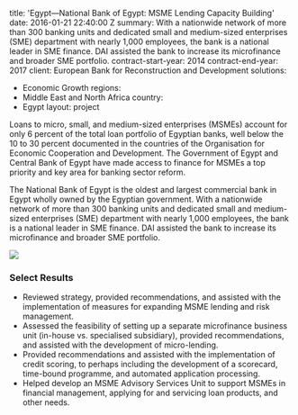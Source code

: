 
title: 'Egypt—National Bank of Egypt: MSME Lending Capacity Building'
date: 2016-01-21 22:40:00 Z
summary: With a nationwide network of more than 300 banking units and dedicated small
  and medium-sized enterprises (SME) department with nearly 1,000 employees, the bank
  is a national leader in SME finance. DAI assisted the bank to increase its microfinance
  and broader SME portfolio.
contract-start-year: 2014
contract-end-year: 2017
client: European Bank for Reconstruction and Development
solutions:
- Economic Growth
regions:
- Middle East and North Africa
country:
- Egypt
layout: project


Loans to micro, small, and medium-sized enterprises (MSMEs) account for only 6 percent of the total loan portfolio of Egyptian banks, well below the 10 to 30 percent documented in the countries of the Organisation for Economic Cooperation and Development. The Government of Egypt and Central Bank of Egypt have made access to finance for MSMEs a top priority and key area for banking sector reform.

The National Bank of Egypt is the oldest and largest commercial bank in Egypt wholly owned by the Egyptian government. With a nationwide network of more than 300 banking units and dedicated small and medium-sized enterprises (SME) department with nearly 1,000 employees, the bank is a national leader in SME finance. DAI assisted the bank to increase its microfinance and broader SME portfolio.

![][1]

### Select Results

* Reviewed strategy, provided recommendations, and assisted with the implementation of measures for expanding MSME lending and risk management.
* Assessed the feasibility of setting up a separate microfinance business unit (in-house vs. specialised subsidiary), provided recommendations, and assisted with the development of micro-lending.
* Provided recommendations and assisted with the implementation of credit scoring, to perhaps including the development of a scorecard, time-bound programme, and automated application processing.
* Helped develop an MSME Advisory Services Unit to support MSMEs in financial management, applying for and servicing loan products, and other needs.

[1]: https://assetify-dai.com/projects/egyptmse.jpg
